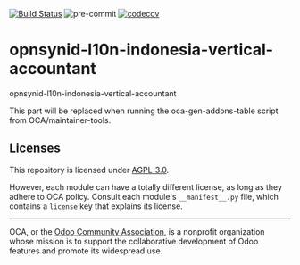 [![Build Status](https://travis-ci.com/open-synergy/opnsynid-l10n-indonesia-vertical-accountant.svg?branch=14.0)](https://travis-ci.com/open-synergy/opnsynid-l10n-indonesia-vertical-accountant)
![pre-commit](https://github.com/open-synergy/opnsynid-l10n-indonesia-vertical-accountant/actions/workflows/pre-commit.yml/badge.svg)
[![codecov](https://codecov.io/gh/open-synergy/opnsynid-l10n-indonesia-vertical-accountant/branch/14.0/graph/badge.svg)](https://codecov.io/gh/open-synergy/opnsynid-l10n-indonesia-vertical-accountant)

<!-- /!\ do not modify above this line -->

# opnsynid-l10n-indonesia-vertical-accountant

opnsynid-l10n-indonesia-vertical-accountant

<!-- /!\ do not modify below this line -->

<!-- prettier-ignore-start -->

[//]: # (addons)

This part will be replaced when running the oca-gen-addons-table script from OCA/maintainer-tools.

[//]: # (end addons)

<!-- prettier-ignore-end -->

## Licenses

This repository is licensed under [AGPL-3.0](LICENSE).

However, each module can have a totally different license, as long as they adhere to OCA
policy. Consult each module's `__manifest__.py` file, which contains a `license` key
that explains its license.

----

OCA, or the [Odoo Community Association](http://odoo-community.org/), is a nonprofit
organization whose mission is to support the collaborative development of Odoo features
and promote its widespread use.
